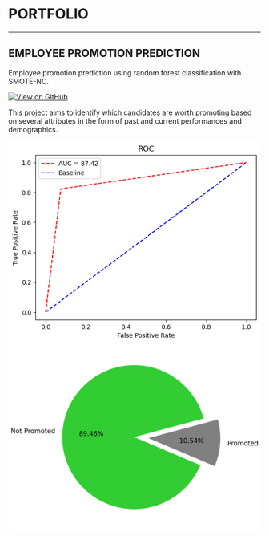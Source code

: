 # PORTFOLIO
---
## EMPLOYEE PROMOTION PREDICTION

Employee promotion prediction using random forest classification with SMOTE-NC.

[![View on GitHub](https://img.shields.io/badge/GitHub-View_on_GitHub-blue?logo=GitHub)](https://github.com/putrinurdianti/employee_promotion_prediction)

This project aims to identify which candidates are worth promoting based on several attributes in the form of past and current performances and demographics. 

<center><img src="roc employee promotion.png"/></center>
<center><img src="promoted prediction.png"/></center>
